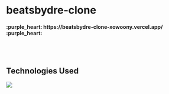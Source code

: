 # beatsbydre-clone

<h4>:purple_heart:  https://beatsbydre-clone-xowoony.vercel.app/  :purple_heart:</h4>
<br>
<br>
<h2>Technologies Used</h2>
<img src="https://img.shields.io/badge/React-61DAFB?style=flat&logo=React&logoColor=white"/>

